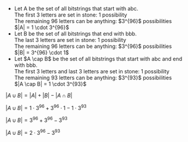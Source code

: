 <ul>
    <li> Let A be the set of all bitstrings that start with abc. <br/>
    The first 3 letters are set in stone: 1 possibility <br/>
    The remaining 96 letters can be anything: $3^{96}$ possibilities <br/>
    $|A| = 1 \cdot 3^{96}$
    <li> Let B be the set of all bitstrings that end with bbb. <br/>
    The last 3 letters are set in stone: 1 possibility <br/>
    The remaining 96 letters can be anything: $3^{96}$ possibilities <br/>
    $|B| = 3^{96} \cdot 1$
    <li> Let $A \cap B$ be the set of all bitstrings that start with abc and end with bbb. <br/>
    The first 3 letters and last 3 letters are set in stone: 1 possibility <br/>
    The remaining 93 letters can be anything: $3^{93}$ possibilities <br/>
    $|A \cap B| = 1 \cdot 3^{93}$
</ul>

$|A \cup B| = |A| + |B| - |A \cap B|$

$|A \cup B| = 1 \cdot 3^{96} + 3^{96} \cdot 1 - 1 \cdot 3^{93}$

$|A \cup B| = 3^{96} + 3^{96} - 3^{93}$

$|A \cup B| = 2 \cdot 3^{96} - 3^{93}$
